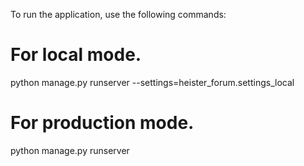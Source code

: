To run the application, use the following commands:

# For local mode.
python manage.py runserver --settings=heister_forum.settings_local

# For production mode.
python manage.py runserver
